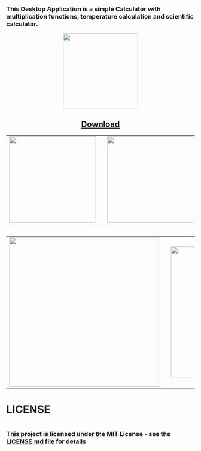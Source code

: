 <h3>
  This Desktop Application is a simple Calculator with multiplication functions, temperature calculation and scientific calculator.
</h3>
<p align="center">
  <img src="https://user-images.githubusercontent.com/52591976/80618940-519eeb00-8a44-11ea-981c-cadf48962da2.png"width =200/>
  <h2 align="center"><a href="https://github.com/BlueButterflies/Calculator/files/8539445/calculator-setup.zip"> Download </a></h2>
</p>

  <table>
    <tr>
      <td>
       <img src="https://user-images.githubusercontent.com/52591976/80620674-9592ef80-8a46-11ea-9cda-a36f1df71103.png"width =230/>
  <td/>
      <td>
        <img src="https://user-images.githubusercontent.com/52591976/80622734-7fd2f980-8a49-11ea-9a81-d9dc7171e3a9.png"width =230/>
        <td/>
      <tr/>
  <table/>
<table>
  <tr>
    <td>
<img src="https://user-images.githubusercontent.com/52591976/80620916-e4d92000-8a46-11ea-9072-9be7747b8e28.png"width =400/>
      <td/>
    <td>
      <img src="https://user-images.githubusercontent.com/52591976/80622828-a1cc7c00-8a49-11ea-8095-8e3f3771d3e6.png"width =350/>
      <td/>
    <tr/>
  <table/>
  
<div>
<h1> LICENSE <h1/>

<h3> This project is licensed under the MIT License - see the <a href="https://github.com/BlueButterflies/Calculator/blob/master/LICENSE">LICENSE.md<a/> file for details <h3/>
<div/>
